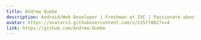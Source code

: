 ```yaml
---
title: Andrew Quebe
description: Android/Web Developer | Freshman at IVC | Passionate about everything Tech | Occasional Photographer
avatar: https://avatars1.githubusercontent.com/u/11577882?v=4
link: https://github.com/Andrew-Quebe
---
```

